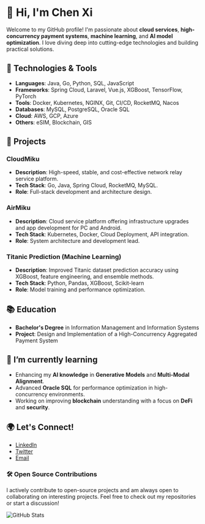 # 👋 Hi, I'm Chen Xi

Welcome to my GitHub profile! I'm passionate about **cloud services**, **high-concurrency payment systems**, **machine learning**, and **AI model optimization**. I love diving deep into cutting-edge technologies and building practical solutions.

## 🔧 Technologies & Tools

- **Languages**: Java, Go, Python, SQL, JavaScript
- **Frameworks**: Spring Cloud, Laravel, Vue.js, XGBoost, TensorFlow, PyTorch
- **Tools**: Docker, Kubernetes, NGINX, Git, CI/CD, RocketMQ, Nacos
- **Databases**: MySQL, PostgreSQL, Oracle SQL
- **Cloud**: AWS, GCP, Azure
- **Others**: eSIM, Blockchain, GIS

## 🚀 Projects

### CloudMiku
- **Description**: High-speed, stable, and cost-effective network relay service platform.
- **Tech Stack**: Go, Java, Spring Cloud, RocketMQ, MySQL.
- **Role**: Full-stack development and architecture design.

### AirMiku
- **Description**: Cloud service platform offering infrastructure upgrades and app development for PC and Android.
- **Tech Stack**: Kubernetes, Docker, Cloud Deployment, API integration.
- **Role**: System architecture and development lead.

### Titanic Prediction (Machine Learning)
- **Description**: Improved Titanic dataset prediction accuracy using XGBoost, feature engineering, and ensemble methods.
- **Tech Stack**: Python, Pandas, XGBoost, Scikit-learn
- **Role**: Model training and performance optimization.

## 📚 Education
- **Bachelor's Degree** in Information Management and Information Systems
- **Project**: Design and Implementation of a High-Concurrency Aggregated Payment System

## 🌱 I’m currently learning
- Enhancing my **AI knowledge** in **Generative Models** and **Multi-Modal Alignment**.
- Advanced **Oracle SQL** for performance optimization in high-concurrency environments.
- Working on improving **blockchain** understanding with a focus on **DeFi** and **security**.

## 🌍 Let's Connect!
- [LinkedIn](https://www.linkedin.com/in/chenxi)
- [Twitter](https://twitter.com/chenxi)
- [Email](mailto:chenxi@example.com)

### 🛠️ Open Source Contributions
I actively contribute to open-source projects and am always open to collaborating on interesting projects. Feel free to check out my repositories or start a discussion!

<!-- GitHub Stats -->
![GitHub Stats](https://github-readme-stats.vercel.app/api?username=yourusername&show_icons=true&hide_title=true&count_private=true&hide=prs)
